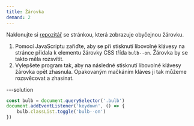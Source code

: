```yaml
---
title: Žárovka
demand: 2
---
```


Naklonujte si [repozitář](https://github.com/Czechitas-podklady-WEB/zarovka-zadani) se stránkou, která zobrazuje obyčejnou žárovku.

1. Pomocí JavaScriptu zařiďte, aby se při stisknutí libovolné klávesy na stránce přidala k elementu žárovky CSS třída `bulb--on`. Žárovka by se takto měla rozsvítit.
1. Vylepšete program tak, aby na následné stisknutí libovolné klávesy žárovka opět zhasnula. Opakovaným mačkáním kláves ji tak můžeme rozsvěcovat a zhasínat.

---solution

```js
const bulb = document.querySelector('.bulb')
document.addEventListener('keydown', () => {
	bulb.classList.toggle('bulb--on')
})
```
